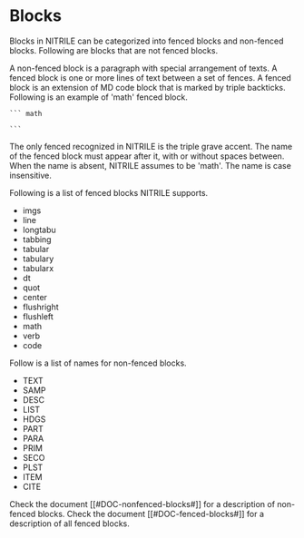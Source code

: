 # Blocks

Blocks in NITRILE can be categorized into fenced blocks and non-fenced blocks.
Following are blocks that are not fenced blocks.

A non-fenced block is a paragraph with special arrangement of texts. A 
fenced block is one or more lines of text between a set of fences.
A fenced block is an extension of MD code block that is marked by
triple backticks. Following is an example of 'math' fenced block.

    ``` math

    ```

The only fenced recognized in NITRILE is the triple grave accent. The name of
the fenced block must appear after it, with or without spaces between. When the
name is absent, NITRILE assumes to be 'math'. The name is case insensitive.

Following is a list of fenced blocks NITRILE supports.

  - imgs 
  - line 
  - longtabu 
  - tabbing 
  - tabular 
  - tabulary 
  - tabularx 
  - dt 
  - quot 
  - center 
  - flushright 
  - flushleft 
  - math 
  - verb 
  - code 

  Follow is a list of names for non-fenced blocks.

  - TEXT 
  - SAMP 
  - DESC 
  - LIST 
  - HDGS 
  - PART 
  - PARA 
  - PRIM 
  - SECO 
  - PLST 
  - ITEM 
  - CITE 

Check the document [[#DOC-nonfenced-blocks#]] for a description of non-fenced
blocks. Check the document [[#DOC-fenced-blocks#]] for a description of all
fenced blocks.
